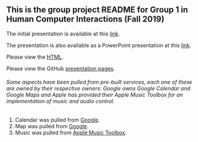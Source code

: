 ## This is the group project README for Group 1 in Human Computer Interactions (Fall 2019) 

The initial presentation is available at this [link](https://github.com/apape97/P1.GroupID/blob/master/HCI%20Project.pdf). 

The presentation is also available as a PowerPoint presentation at this [link](https://texastechuniversity-my.sharepoint.com/:p:/g/personal/aaron_arnold_ttu_edu/EatX6RA2JcdIq4LYE9T27tYBcHKxCIjDdOKjVnREXZwKfQ?e=BPe1ch). 

Please view the [HTML](https://github.com/apape97/P1.1/blob/master/AaronCode/index.html). 

Please view the GitHub [presentation pages](https://apape97.github.io/P1.1/). 


###### Some aspects have been pulled from pre-built services, each one of these are owned by their respective owners: Google owns Google Calendar and Google Maps and Apple has provided their Apple Music Toolbox for an implementation of music and audio control. 

1. Calendar was pulled from [Google](https://calendar.google.com/calendar/r). 
2. Map was pulled from [Google](https://www.google.com/maps). 
3. Music was pulled from [Apple Music Toolbox](https://tools.applemusic.com/en-us?country=us). 
